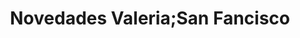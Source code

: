 ---
title: "Novedades Valeria;San Fancisco"
url: /ciudad-del-este/novedades-valeria-san-fancisco/
shop: Kleidung
---